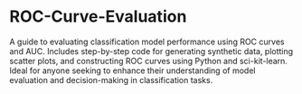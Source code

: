 # ROC-Curve-Evaluation
A guide to evaluating classification model performance using ROC curves and AUC. Includes step-by-step code for generating synthetic data, plotting scatter plots, and constructing ROC curves using Python and sci-kit-learn. Ideal for anyone seeking to enhance their understanding of model evaluation and decision-making in classification tasks.
